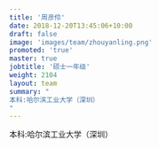 ```yaml
---
title: '周彦伶'
date: 2018-12-20T13:45:06+10:00
draft: false
image: 'images/team/zhouyanling.png'
promoted: 'true'
master: true
jobtitle: '硕士一年级'
weight: 2104
layout: team
summary: "
本科:哈尔滨工业大学（深圳）
"
---
```


本科:哈尔滨工业大学（深圳）
